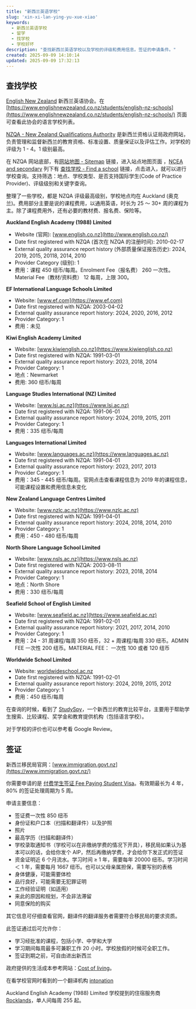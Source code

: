 ```yaml
---
title: "新西兰英语学校"
slug: 'xin-xi-lan-ying-yu-xue-xiao'
keywords:
  - 新西兰英语学校
  - 留学
  - 找学校
  - 学校好坏
description: "查找新西兰英语学校以及学校的评级和费用信息。签证的申请条件。"
created: 2025-09-09 14:10:14
updated: 2025-09-09 17:32:13
---
```


## 查找学校

[English New Zealand](https://www.englishnewzealand.co.nz/) 新西兰英语协会。在 [https://www.englishnewzealand.co.nz/students/english-nz-schools](https://www.englishnewzealand.co.nz/students/english-nz-schools/) 页面可查看此协会的语言学校列表。

[NZQA - New Zealand Qualifications Authority](https://www2.nzqa.govt.nz/) 是新西兰资格认证局政府网站，负责管理和监督新西兰的教育资格、标准设置、质量保证以及评估工作。对学校的评级为 1 - 4。1 级别最高。

在 NZQA 网站底部，有[网站地图 - Sitemap](https://www2.nzqa.govt.nz/about-this-site/sitemap/) 链接，进入站点地图页面 ，[NCEA and secondary](https://www2.nzqa.govt.nz/ncea/) 列下有 [查找学校 - Find a school](https://www.nzqa.govt.nz/providers/index.do) 链接，点击进入，就可以进行学校查询。支持筛选：地点、学校类型、是否支持国际学生(Code of Practice Provider)、评级级别和关键字查询。

整理了一些学校，都是 NZQA 评级最高级别，学校地点均在 Auckland (奥克兰)。费用部分主要是说的课程费用，以通用英语，时长为 25 ～ 30+ 周的课程为主。除了课程费用外，还有必要的教材费、报名费、保险等。

**Auckland English Academy (1988) Limited**

- Website (官网): [www.english.co.nz](http://www.english.co.nz/)
- Date first registered with NZQA (首次在 NZQA 的注册时间): 2010-02-17
- External quality assurance report history (外部质量保证报告历史): 2024, 2019, 2015, 20118, 2014, 2010
- Provider Category (级别): 1
- 费用：课程 450 纽币/每周。Enrolment Fee（报名费） 260 一次性。Material Fee（教材/资料费） 12 每周，上限 300。

**EF International Language Schools Limited**

- Website: [www.ef.com](https://www.ef.com)
- Date first registered with NZQA: 2003-04-02
- External quality assurance report history: 2024, 2020, 2016, 2012
- Provider Category: 1
- 费用：未见

**Kiwi English Academy Limited**

- Website: [www.kiwienglish.co.nz](https://www.kiwienglish.co.nz)
- Date first registered with NZQA: 1991-03-01
- External quality assurance report history: 2023, 2018,  2014
- Provider Category: 1
- 地点：Newmarket
- 费用: 360 纽币/每周

**Language Studies International (NZ) Limited**

- Website: [www.lsi.ac.nz](https://www.lsi.ac.nz)
- Date first registered with NZQA: 1991-06-01
- External quality assurance report history: 2024, 2019, 2015, 2011
- Provider Category: 1
- 费用：335 纽币/每周

**Languages International Limited**

- Website: [www.languages.ac.nz](https://www.languages.ac.nz)
- Date first registered with NZQA: 1991-04-01
- External quality assurance report history: 2023, 2017, 2013
- Provider Category: 1
- 费用：345 - 445 纽币/每周。官网点击查看课程信息为 2019 年的课程信息，可能课程设置和费用信息未变化

**New Zealand Language Centres Limited**

- Website: [www.nzlc.ac.nz](https://www.nzlc.ac.nz)
- Date first registered with NZQA: 1991-04-01
- External quality assurance report history: 2024, 2018, 2014, 2010
- Provider Category: 1
- 费用：450 - 480 纽币/每周

**North Shore Language School Limited**

- Website: [www.nsls.ac.nz](https://www.nsls.ac.nz)
- Date first registered with NZQA: 2003-08-11
- External quality assurance report history: 2023, 2018, 2014
- Provider Category: 1
- 地点：North Shore
- 费用：330 纽币/每周

**Seafield School of English Limited**

- Website: [www.seafield.ac.nz](https://www.seafield.ac.nz)
- Date first registered with NZQA: 1991-02-01
- External quality assurance report history: 2021, 2017, 2014, 2010
- Provider Category: 1
- 费用：24 - 31 周课程/每周 350 纽币，32 + 周课程/每周 330 纽币。ADMIN FEE 一次性 200 纽币。MATERIAL FEE： 一次性 100 或者 120 纽币

**Worldwide School Limited**

- Website: [worldwideschool.ac.nz](https://worldwideschool.ac.nz/)
- Date first registered with NZQA: 1991-02-01
- External quality assurance report history:  2024, 2019, 2015, 2012
- Provider Category: 1
- 费用：450 纽币/每周

在查询的时候，看到了 [StudySpy](https://studyspy.ac.nz/)，一个新西兰的教育比较平台，主要用于帮助学生搜索、比较课程、奖学金和教育提供机构（包括语言学校）。

对于学校的评价也可以参考看 Google Review。

## 签证

新西兰移民局官网：[www.immigration.govt.nz](https://www.immigration.govt.nz/)

你需要申请的是 [付费学生签证 Fee Paying Student Visa](https://www.immigration.govt.nz/visas/fee-paying-student-visa/)。有效期最长为 4 年，80% 的签证处理周期为 5 周。

申请主要信息：

- 签证费一次性 850 纽币
- 身份证和户口本（扫描和翻译件）以及护照
- 照片
- 最高学历（扫描和翻译件）
- 学校录取通知书（学校可以在非缴纳学费的情况下开具），移民局如果认为基本可以的话，会给你发个 AIP，然后再缴纳学费，才会给你下发正式的签证
- 资金证明近 6 个月流水。学习时间 ≥ 1 年，需要每年 20000 纽币。学习时间 ＜ 1 年，需要每月 1667 纽币。也可以父母亲属担保，需要写别的表格
- 身体健康，可能需要体检
- 品行良好，可能需要无犯罪证明
- 工作经验证明（如适用）
- 来此的原因和规划，不会非法滞留
- 同意保险的购买

其它信息可仔细查看官网，翻译件的翻译服务者需要符合移民局的要求资质。

此签证通过后可允许你：

- 学习经批准的课程，包括小学、中学和大学
- 学习期间每周最多可兼职工作 20 小时。学校放假的时候可全职工作。
- 签证到期之前，可自由进出新西兰

政府提供的生活成本参考网站：[Cost of living](https://www.naumainz.studywithnewzealand.govt.nz/studying-in-nz/before-your-arrival/cost-of-living)。

在看学校官网时看到的一个翻译机构 [intonation](https://www.intonation.com/)

Auckland English Academy (1988) Limited 学校提到的住宿服务商 [Rocklands](https://rocklands.co.nz/)，单人间每周 255 起。
